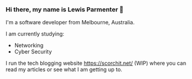 ### Hi there, my name is Lewis Parmenter 👋
I'm a software developer from Melbourne, Australia. 

I am currently studying:
- Networking
- Cyber Security

I run the tech blogging website https://scorchit.net/ (WIP) where you can read my articles or see what I am getting up to.

